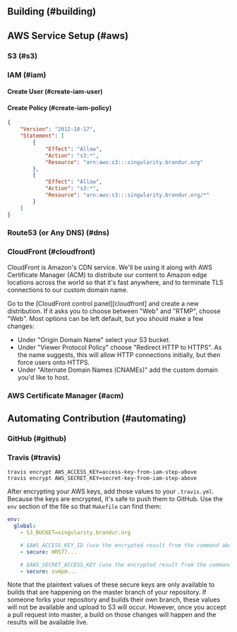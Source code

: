 

## Building (#building)

## AWS Service Setup (#aws)

### S3 (#s3)

### IAM (#iam)

#### Create User (#create-iam-user)

#### Create Policy (#create-iam-policy)

``` json
{
    "Version": "2012-10-17",
    "Statement": [
        {
            "Effect": "Allow",
            "Action": "s3:*",
            "Resource": "arn:aws:s3:::singularity.brandur.org"
        },
        {
            "Effect": "Allow",
            "Action": "s3:*",
            "Resource": "arn:aws:s3:::singularity.brandur.org/*"
        }
    ]
}
```

### Route53 (or Any DNS) (#dns)

### CloudFront (#cloudfront)

CloudFront is Amazon's CDN service. We'll be using it along with AWS
Certificate Manager (ACM) to distribute our content to Amazon edge locations
across the world so that it's fast anywhere, and to terminate TLS connections
to our custom domain name.

Go to the [CloudFront control panel][cloudfront] and create a new distribution.
If it asks you to choose between "Web" and "RTMP", choose "Web". Most options
can be left default, but you should make a few changes:

* Under "Origin Domain Name" select your S3 bucket.
* Under "Viewer Protocol Policy" choose "Redirect HTTP to HTTPS". As the name
  suggests, this will allow HTTP connections initially, but then force users
  onto HTTPS.
* Under "Alternate Domain Names (CNAMEs)" add the custom domain you'd like to
  host.

### AWS Certificate Manager (#acm)

## Automating Contribution (#automating)

### GitHub (#github)

### Travis (#travis)

```
travis encrypt AWS_ACCESS_KEY=access-key-from-iam-step-above
travis encrypt AWS_SECRET_KEY=secret-key-from-iam-step-above
```

After encrypting your AWS keys, add those values to your `.travis.yml`. Because
the keys are encrypted, it's safe to push them to GitHub. Use the `env` section
of the file so that `Makefile` can find them:

``` yaml
env:
  global:
    - S3_BUCKET=singularity.brandur.org

    # $AWS_ACCESS_KEY_ID (use the encrypted result from the command above)
    - secure: HR577...

    # $AWS_SECRET_ACCESS_KEY (use the encrypted result from the command above)
    - secure: svmpm...
```

Note that the plaintext values of these secure keys are only available to
builds that are happening on the master branch of your repository. If someone
forks your repository and builds their own branch, these values will not be
available and upload to S3 will occur. However, once you accept a pull request
into master, a build on those changes will happen and the results will be
available live.
